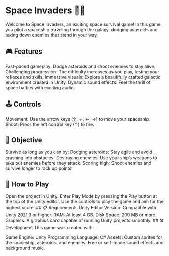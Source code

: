 # Space Invaders 🚀🌌
Welcome to Space Invaders, an exciting space survival game! In this game, you pilot a spaceship traveling through the galaxy, dodging asteroids and taking down enemies that stand in your way.

## 🎮 Features
Fast-paced gameplay: Dodge asteroids and shoot enemies to stay alive.
Challenging progression: The difficulty increases as you play, testing your reflexes and skills.
Immersive visuals: Explore a beautifully crafted galactic environment created in Unity.
Dynamic sound effects: Feel the thrill of space battles with exciting audio.
## 🕹️ Controls
Movement: Use the arrow keys (↑, ↓, ←, →) to move your spaceship.
Shoot: Press the left control key (⌃) to fire.
## 🚩 Objective
Survive as long as you can by:
Dodging asteroids: Stay agile and avoid crashing into obstacles.
Destroying enemies: Use your ship’s weapons to take out enemies before they attack.
Scoring high: Shoot enemies and survive longer to rack up points!
## 📂 How to Play
Open the project in Unity.
Enter Play Mode by pressing the Play button at the top of the Unity editor.
Use the controls to play the game and aim for the highest score!
## 📋 Requirements
Unity Editor Version: Compatible with Unity 2021.3 or higher.
RAM: At least 4 GB.
Disk Space: 200 MB or more.
Graphics: A graphics card capable of running Unity projects smoothly.
## 🛠️ Development
This game was created with:

Game Engine: Unity
Programming Language: C#
Assets:
Custom sprites for the spaceship, asteroids, and enemies.
Free or self-made sound effects and background music.
